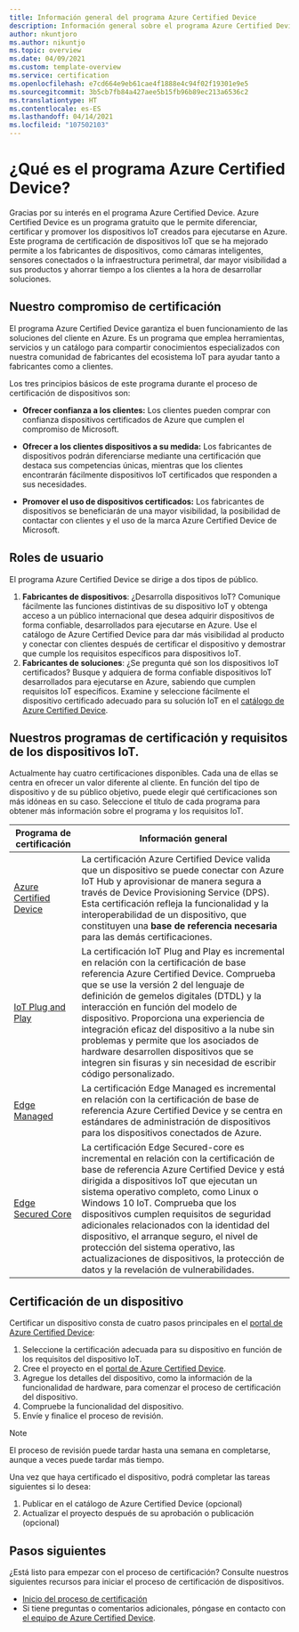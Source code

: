 ```yaml
---
title: Información general del programa Azure Certified Device
description: Información general sobre el programa Azure Certified Device para nuestros asociados y clientes Use estos recursos para iniciar el proceso de certificación de dispositivos. Descubra cómo certificar el dispositivo, desde los requisitos del dispositivo IoT a la publicación del dispositivo.
author: nkuntjoro
ms.author: nikuntjo
ms.topic: overview
ms.date: 04/09/2021
ms.custom: template-overview
ms.service: certification
ms.openlocfilehash: e7cd664e9eb61cae4f1888e4c94f02f19301e9e5
ms.sourcegitcommit: 3b5cb7fb84a427aee5b15fb96b89ec213a6536c2
ms.translationtype: HT
ms.contentlocale: es-ES
ms.lasthandoff: 04/14/2021
ms.locfileid: "107502103"
---
```

# <a name="what-is-the-azure-certified-device-program"></a>¿Qué es el programa Azure Certified Device?

Gracias por su interés en el programa Azure Certified Device. Azure Certified Device es un programa gratuito que le permite diferenciar, certificar y promover los dispositivos IoT creados para ejecutarse en Azure. Este programa de certificación de dispositivos IoT que se ha mejorado permite a los fabricantes de dispositivos, como cámaras inteligentes, sensores conectados o la infraestructura perimetral, dar mayor visibilidad a sus productos y ahorrar tiempo a los clientes a la hora de desarrollar soluciones.

## <a name="our-certification-promise"></a>Nuestro compromiso de certificación

El programa Azure Certified Device garantiza el buen funcionamiento de las soluciones del cliente en Azure. Es un programa que emplea herramientas, servicios y un catálogo para compartir conocimientos especializados con nuestra comunidad de fabricantes del ecosistema IoT para ayudar tanto a fabricantes como a clientes.

Los tres principios básicos de este programa durante el proceso de certificación de dispositivos son:

- **Ofrecer confianza a los clientes:** Los clientes pueden comprar con confianza dispositivos certificados de Azure que cumplen el compromiso de Microsoft.

- **Ofrecer a los clientes dispositivos a su medida:** Los fabricantes de dispositivos podrán diferenciarse mediante una certificación que destaca sus competencias únicas, mientras que los clientes encontrarán fácilmente dispositivos IoT certificados que responden a sus necesidades.

- **Promover el uso de dispositivos certificados:** Los fabricantes de dispositivos se beneficiarán de una mayor visibilidad, la posibilidad de contactar con clientes y el uso de la marca Azure Certified Device de Microsoft.

## <a name="user-roles"></a>Roles de usuario

El programa Azure Certified Device se dirige a dos tipos de público.

1. **Fabricantes de dispositivos**: ¿Desarrolla dispositivos IoT? Comunique fácilmente las funciones distintivas de su dispositivo IoT y obtenga acceso a un público internacional que desea adquirir dispositivos de forma confiable, desarrollados para ejecutarse en Azure. Use el catálogo de Azure Certified Device para dar más visibilidad al producto y conectar con clientes después de certificar el dispositivo y demostrar que cumple los requisitos específicos para dispositivos IoT.
1.  **Fabricantes de soluciones**: ¿Se pregunta qué son los dispositivos IoT certificados? Busque y adquiera de forma confiable dispositivos IoT desarrollados para ejecutarse en Azure, sabiendo que cumplen requisitos IoT específicos. Examine y seleccione fácilmente el dispositivo certificado adecuado para su solución IoT en el [catálogo de Azure Certified Device](https://devicecatalog.azure.com/).

## <a name="our-certification-programs-and-iot-device-requirements"></a>Nuestros programas de certificación y requisitos de los dispositivos IoT.

Actualmente hay cuatro certificaciones disponibles. Cada una de ellas se centra en ofrecer un valor diferente al cliente. En función del tipo de dispositivo y de su público objetivo, puede elegir qué certificaciones son más idóneas en su caso. Seleccione el título de cada programa para obtener más información sobre el programa y los requisitos IoT.

| Programa de certificación         |  Información general                      |
------------------------------|-------------------------------------------------|
| [Azure Certified Device](program-requirements-azure-certified-device.md)          | La certificación Azure Certified Device valida que un dispositivo se puede conectar con Azure IoT Hub y aprovisionar de manera segura a través de Device Provisioning Service (DPS). Esta certificación refleja la funcionalidad y la interoperabilidad de un dispositivo, que constituyen una **base de referencia necesaria** para las demás certificaciones.          |
| [IoT Plug and Play](program-requirements-pnp.md) | La certificación IoT Plug and Play es incremental en relación con la certificación de base referencia Azure Certified Device. Comprueba que se use la versión 2 del lenguaje de definición de gemelos digitales (DTDL) y la interacción en función del modelo de dispositivo. Proporciona una experiencia de integración eficaz del dispositivo a la nube sin problemas y permite que los asociados de hardware desarrollen dispositivos que se integren sin fisuras y sin necesidad de escribir código personalizado.  |
| [Edge Managed](program-requirements-edge-managed.md) | La certificación Edge Managed es incremental en relación con la certificación de base de referencia Azure Certified Device y se centra en estándares de administración de dispositivos para los dispositivos conectados de Azure.  |
| [Edge Secured Core](program-requirements-edge-secured-core.md)                             | La certificación Edge Secured-core es incremental en relación con la certificación de base de referencia Azure Certified Device y está dirigida a dispositivos IoT que ejecutan un sistema operativo completo, como Linux o Windows 10 IoT. Comprueba que los dispositivos cumplen requisitos de seguridad adicionales relacionados con la identidad del dispositivo, el arranque seguro, el nivel de protección del sistema operativo, las actualizaciones de dispositivos, la protección de datos y la revelación de vulnerabilidades. |

## <a name="how-to-certify-your-device"></a>Certificación de un dispositivo

Certificar un dispositivo consta de cuatro pasos principales en el [portal de Azure Certified Device](https://certify.azure.com):

1. Seleccione la certificación adecuada para su dispositivo en función de los requisitos del dispositivo IoT.
1. Cree el proyecto en el [portal de Azure Certified Device](https://certify.azure.com).
1. Agregue los detalles del dispositivo, como la información de la funcionalidad de hardware, para comenzar el proceso de certificación del dispositivo.
1. Compruebe la funcionalidad del dispositivo.
1. Envíe y finalice el proceso de revisión.

> [!Note]
> El proceso de revisión puede tardar hasta una semana en completarse, aunque a veces puede tardar más tiempo.

Una vez que haya certificado el dispositivo, podrá completar las tareas siguientes si lo desea: 

1. Publicar en el catálogo de Azure Certified Device (opcional)
1. Actualizar el proyecto después de su aprobación o publicación (opcional)

## <a name="next-steps"></a>Pasos siguientes

¿Está listo para empezar con el proceso de certificación? Consulte nuestros siguientes recursos para iniciar el proceso de certificación de dispositivos.

- [Inicio del proceso de certificación](tutorial-00-selecting-your-certification.md)
- Si tiene preguntas o comentarios adicionales, póngase en contacto con [el equipo de Azure Certified Device](mailto:iotcert@microsoft.com).